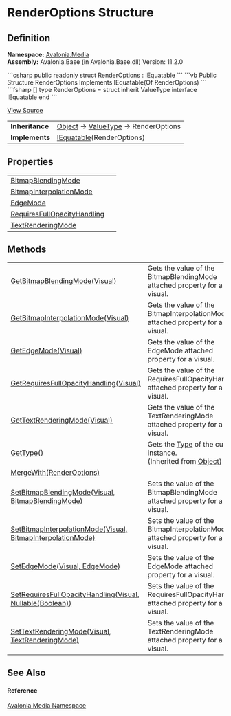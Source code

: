 # RenderOptions Structure




## Definition
**Namespace:** <a href="N_Avalonia_Media">Avalonia.Media</a>  
**Assembly:** Avalonia.Base (in Avalonia.Base.dll) Version: 11.2.0

<Tabs groupId="api-code-preview">
<TabItem value="csharp" label="C#">
```csharp
public readonly struct RenderOptions : IEquatable<RenderOptions>
```
</TabItem>
<TabItem value="vb" label="VB">
```vb
Public Structure RenderOptions
	Implements IEquatable(Of RenderOptions)
```
</TabItem>
<TabItem value="fsharp" label="F#">
```fsharp
[<SealedAttribute>]
type RenderOptions = 
    struct
        inherit ValueType
        interface IEquatable<RenderOptions>
    end
```
</TabItem>
</Tabs>



<a href="https://github.com/AvaloniaUI/Avalonia/tree/master/src/Avalonia.Base/Media/RenderOptions.cs" title="View the source code">View Source</a>

<table>
<tr><td><strong>Inheritance</strong></td><td><a href="https://learn.microsoft.com/dotnet/api/system.object" target="_blank" rel="noopener noreferrer">Object</a>  →  <a href="https://learn.microsoft.com/dotnet/api/system.valuetype" target="_blank" rel="noopener noreferrer">ValueType</a>  →  RenderOptions</td></tr>
<tr><td><strong>Implements</strong></td><td><a href="https://learn.microsoft.com/dotnet/api/system.iequatable-1" target="_blank" rel="noopener noreferrer">IEquatable</a>(RenderOptions)</td></tr>
</table>



## Properties
<table>
<tr>
<td><a href="P_Avalonia_Media_RenderOptions_BitmapBlendingMode">BitmapBlendingMode</a></td>
<td> </td>
</tr>
<tr>
<td><a href="P_Avalonia_Media_RenderOptions_BitmapInterpolationMode">BitmapInterpolationMode</a></td>
<td> </td>
</tr>
<tr>
<td><a href="P_Avalonia_Media_RenderOptions_EdgeMode">EdgeMode</a></td>
<td> </td>
</tr>
<tr>
<td><a href="P_Avalonia_Media_RenderOptions_RequiresFullOpacityHandling">RequiresFullOpacityHandling</a></td>
<td> </td>
</tr>
<tr>
<td><a href="P_Avalonia_Media_RenderOptions_TextRenderingMode">TextRenderingMode</a></td>
<td> </td>
</tr>
</table>

## Methods
<table>
<tr>
<td><a href="M_Avalonia_Media_RenderOptions_GetBitmapBlendingMode">GetBitmapBlendingMode(Visual)</a></td>
<td>Gets the value of the BitmapBlendingMode attached property for a visual.</td>
</tr>
<tr>
<td><a href="M_Avalonia_Media_RenderOptions_GetBitmapInterpolationMode">GetBitmapInterpolationMode(Visual)</a></td>
<td>Gets the value of the BitmapInterpolationMode attached property for a visual.</td>
</tr>
<tr>
<td><a href="M_Avalonia_Media_RenderOptions_GetEdgeMode">GetEdgeMode(Visual)</a></td>
<td>Gets the value of the EdgeMode attached property for a visual.</td>
</tr>
<tr>
<td><a href="M_Avalonia_Media_RenderOptions_GetRequiresFullOpacityHandling">GetRequiresFullOpacityHandling(Visual)</a></td>
<td>Gets the value of the RequiresFullOpacityHandling attached property for a visual.</td>
</tr>
<tr>
<td><a href="M_Avalonia_Media_RenderOptions_GetTextRenderingMode">GetTextRenderingMode(Visual)</a></td>
<td>Gets the value of the TextRenderingMode attached property for a visual.</td>
</tr>
<tr>
<td><a href="https://learn.microsoft.com/dotnet/api/system.object.gettype" target="_blank" rel="noopener noreferrer">GetType()</a></td>
<td>Gets the <a href="https://learn.microsoft.com/dotnet/api/system.type" target="_blank" rel="noopener noreferrer">Type</a> of the current instance.<br />(Inherited from <a href="https://learn.microsoft.com/dotnet/api/system.object" target="_blank" rel="noopener noreferrer">Object</a>)</td>
</tr>
<tr>
<td><a href="M_Avalonia_Media_RenderOptions_MergeWith">MergeWith(RenderOptions)</a></td>
<td> </td>
</tr>
<tr>
<td><a href="M_Avalonia_Media_RenderOptions_SetBitmapBlendingMode">SetBitmapBlendingMode(Visual, BitmapBlendingMode)</a></td>
<td>Sets the value of the BitmapBlendingMode attached property for a visual.</td>
</tr>
<tr>
<td><a href="M_Avalonia_Media_RenderOptions_SetBitmapInterpolationMode">SetBitmapInterpolationMode(Visual, BitmapInterpolationMode)</a></td>
<td>Sets the value of the BitmapInterpolationMode attached property for a visual.</td>
</tr>
<tr>
<td><a href="M_Avalonia_Media_RenderOptions_SetEdgeMode">SetEdgeMode(Visual, EdgeMode)</a></td>
<td>Sets the value of the EdgeMode attached property for a visual.</td>
</tr>
<tr>
<td><a href="M_Avalonia_Media_RenderOptions_SetRequiresFullOpacityHandling">SetRequiresFullOpacityHandling(Visual, Nullable(Boolean))</a></td>
<td>Sets the value of the RequiresFullOpacityHandling attached property for a visual.</td>
</tr>
<tr>
<td><a href="M_Avalonia_Media_RenderOptions_SetTextRenderingMode">SetTextRenderingMode(Visual, TextRenderingMode)</a></td>
<td>Sets the value of the TextRenderingMode attached property for a visual.</td>
</tr>
</table>

## See Also


#### Reference
<a href="N_Avalonia_Media">Avalonia.Media Namespace</a>  
